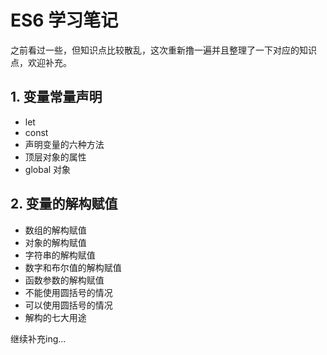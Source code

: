 # ES6 学习笔记

之前看过一些，但知识点比较散乱，这次重新撸一遍并且整理了一下对应的知识点，欢迎补充。  

## 1. 变量常量声明
  - let
  - const
  - 声明变量的六种方法
  - 顶层对象的属性
  - global 对象
## 2. 变量的解构赋值
  - 数组的解构赋值
  - 对象的解构赋值
  - 字符串的解构赋值
  - 数字和布尔值的解构赋值
  - 函数参数的解构赋值
  - 不能使用圆括号的情况
  - 可以使用圆括号的情况
  - 解构的七大用途  
  
继续补充ing...
